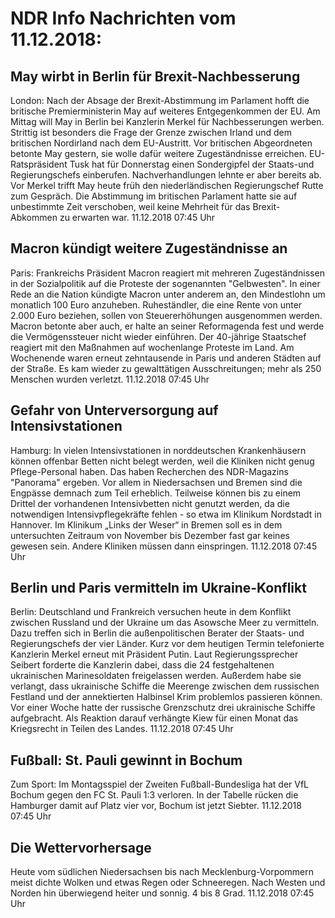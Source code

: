 # NDR Info Nachrichten vom 11.12.2018:


## May wirbt in Berlin für Brexit-Nachbesserung
London: Nach der Absage der Brexit-Abstimmung im Parlament hofft die britische Premierministerin May auf weiteres Entgegenkommen der EU. Am Mittag will May in Berlin bei Kanzlerin Merkel für Nachbesserungen werben. Strittig ist besonders die Frage der Grenze zwischen Irland und dem britischen Nordirland nach dem EU-Austritt. Vor britischen Abgeordneten betonte May gestern, sie wolle dafür weitere Zugeständnisse erreichen. EU-Ratspräsident Tusk hat für Donnerstag einen Sondergipfel der Staats-und Regierungschefs einberufen. Nachverhandlungen lehnte er aber bereits ab. Vor Merkel trifft May heute früh den niederländischen Regierungschef Rutte zum Gespräch. Die Abstimmung im britischen Parlament hatte sie auf unbestimmte Zeit verschoben, weil keine Mehrheit für das Brexit-Abkommen zu erwarten war. 11.12.2018 07:45 Uhr 

## Macron kündigt weitere Zugeständnisse an
Paris:				Frankreichs Präsident Macron reagiert mit mehreren Zugeständnissen in der Sozialpolitik auf die Proteste der sogenannten "Gelbwesten". In einer Rede an die Nation kündigte Macron unter anderem an, den Mindestlohn um monatlich 100 Euro anzuheben. Ruheständler, die eine Rente von unter 2.000 Euro beziehen, sollen von Steuererhöhungen ausgenommen werden. Macron betonte aber auch, er halte an seiner Reformagenda fest und werde die Vermögenssteuer nicht wieder einführen. Der 40-jährige Staatschef reagiert mit den Maßnahmen auf wochenlange Proteste im Land. Am Wochenende waren erneut zehntausende in Paris und anderen Städten auf der Straße. Es kam wieder zu gewalttätigen Ausschreitungen; mehr als 250 Menschen wurden verletzt. 11.12.2018 07:45 Uhr 

## Gefahr von Unterversorgung auf Intensivstationen
Hamburg: In vielen Intensivstationen in norddeutschen Krankenhäusern können offenbar Betten nicht belegt werden, weil die Kliniken nicht genug Pflege-Personal haben. Das haben Recherchen des NDR-Magazins "Panorama" ergeben. Vor allem in Niedersachsen und Bremen sind die Engpässe demnach zum Teil erheblich. Teilweise können bis zu einem Drittel der vorhandenen Intensivbetten nicht genutzt werden, da die notwendigen Intensivpflegekräfte fehlen - so etwa im Klinikum Nordstadt in Hannover. Im Klinikum „Links der Weser“ in Bremen soll es in dem untersuchten Zeitraum von November bis Dezember fast gar keines gewesen sein. Andere Kliniken müssen dann einspringen. 11.12.2018 07:45 Uhr 

## Berlin und Paris vermitteln im Ukraine-Konflikt
Berlin:				Deutschland und Frankreich versuchen heute in dem Konflikt zwischen Russland und der Ukraine um das Asowsche Meer zu vermitteln. Dazu treffen sich in Berlin die außenpolitischen Berater der Staats- und Regierungschefs der vier Länder. Kurz vor dem heutigen Termin telefonierte Kanzlerin Merkel erneut mit Präsident Putin. Laut Regierungssprecher Seibert forderte die Kanzlerin dabei, dass die 24 festgehaltenen ukrainischen Marinesoldaten freigelassen werden. Außerdem habe sie verlangt, dass ukrainische Schiffe die Meerenge zwischen dem russischen Festland und der annektierten Halbinsel Krim problemlos passieren können. Vor einer Woche hatte der russische Grenzschutz drei ukrainische Schiffe aufgebracht. Als Reaktion darauf verhängte Kiew für einen Monat das Kriegsrecht in Teilen des Landes. 11.12.2018 07:45 Uhr 

## Fußball: St. Pauli gewinnt in Bochum
Zum Sport:	Im Montagsspiel der Zweiten Fußball-Bundesliga hat der VfL Bochum gegen den FC St. Pauli 1:3 verloren. In der Tabelle rücken die Hamburger damit auf Platz vier vor, Bochum ist jetzt Siebter. 11.12.2018 07:45 Uhr 

## Die Wettervorhersage
Heute vom südlichen Niedersachsen bis nach Mecklenburg-Vorpommern meist dichte Wolken und etwas Regen oder Schneeregen. Nach Westen und Norden hin überwiegend heiter und sonnig. 4 bis 8 Grad. 11.12.2018 07:45 Uhr 
